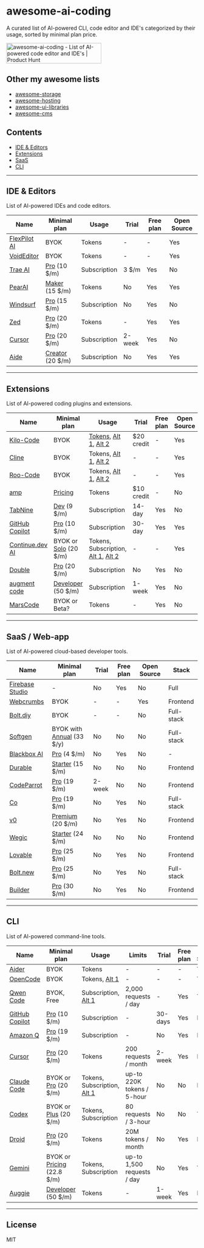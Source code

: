 # awesome-ai-coding

A curated list of AI-powered CLI, code editor and IDE's categorized by their usage, sorted by minimal plan price.

<a href="https://www.producthunt.com/products/awesome-ai-coding?embed=true&utm_source=badge-featured&utm_medium=badge&utm_source=badge-awesome&#0045;ai&#0045;coding" target="_blank"><img src="https://api.producthunt.com/widgets/embed-image/v1/featured.svg?post_id=1008787&theme=light&t=1756027113949" alt="awesome&#0045;ai&#0045;coding - List&#0032;of&#0032;AI&#0045;powered&#0032;code&#0032;editor&#0032;and&#0032;IDE&#0039;s | Product Hunt" style="width: 250px; height: 54px;" width="250" height="54" /></a>

## Other my awesome lists

- [awesome-storage](https://github.com/dalisoft/awesome-storage)
- [awesome-hosting](https://github.com/dalisoft/awesome-hosting)
- [awesome-ui-libraries](https://github.com/dalisoft/awesome-ui-libraries)
- [awesome-cms](https://github.com/dalisoft/awesome-cms)

## Contents

- [IDE & Editors](#ide--editors)
- [Extensions](#extensions)
- [SaaS](#saas--web-app)
- [CLI](#cli)

---

## IDE & Editors

List of AI-powered IDEs and code editors.

| Name                                 | Minimal plan                                    | Usage        | Trial  | Free plan | Open Source |
| ------------------------------------ | ----------------------------------------------- | ------------ | ------ | --------- | ----------- |
| [FlexPilot AI](https://flexpilot.ai) | BYOK                                            | Tokens       | -      | -         | Yes         |
| [VoidEditor](https://voideditor.com) | BYOK                                            | Tokens       | -      | -         | Yes         |
| [Trae AI](https://trae.ai)           | [Pro](https://www.trae.ai/pricing) (10 \$/m)    | Subscription | 3 \$/m | Yes       | No          |
| [PearAI](https://trypear.ai)         | [Maker](https://trypear.ai/pricing) (15 \$/m)   | Tokens       | No     | Yes       | Yes         |
| [Windsurf](https://windsurf.com)     | [Pro](https://windsurf.com/pricing) (15 \$/m)   | Subscription | No     | Yes       | No          |
| [Zed](https://zed.dev)               | [Pro](https://zed.dev/pricing) (20 \$/m)        | Tokens       | -      | Yes       | Yes         |
| [Cursor](https://www.cursor.com)     | [Pro](https://www.cursor.com/pricing) (20 \$/m) | Subscription | 2-week | Yes       | No          |
| [Aide](https://aide.dev)             | [Creator](https://aide.dev/pricing) (20 \$/m)   | Subscription | No     | Yes       | Yes         |

---

## Extensions

List of AI-powered coding plugins and extensions.

| Name                                                                                              | Minimal plan                                               | Usage                                                                                                                                                                                                    | Trial      | Free plan | Open Source |
| ------------------------------------------------------------------------------------------------- | ---------------------------------------------------------- | -------------------------------------------------------------------------------------------------------------------------------------------------------------------------------------------------------- | ---------- | --------- | ----------- |
| [Kilo-Code](kilo-code-ref) | BYOK                                                       | [Tokens](kilo-code-ref), [Alt 1](https://z.ai/subscribe?ic=WYG1DQWSMW), [Alt 2](https://cloud.cerebras.ai?referral_code=d5m9c9m4) | $20 credit | -         | Yes         |
| [Cline](https://github.com/cline/cline)                                                           | BYOK                                                       | Tokens, [Alt 1](https://z.ai/subscribe?ic=WYG1DQWSMW), [Alt 2](https://cloud.cerebras.ai?referral_code=d5m9c9m4)                                                                                         | -          | -         | Yes         |
| [Roo-Code](https://github.com/RooVetGit/Roo-Code)                                                 | BYOK                                                       | Tokens, [Alt 1](https://z.ai/subscribe?ic=WYG1DQWSMW), [Alt 2](https://cloud.cerebras.ai?referral_code=d5m9c9m4)                                                                                         | -          | -         | Yes         |
| [amp](https://ampcode.com)                                                                        | [Pricing](https://ampcode.com/manual#pricing)              | Tokens                                                                                                                                                                                                   | $10 credit | -         | No          |
| [TabNine](https://www.tabnine.com)                                                                | [Dev](https://www.tabnine.com/pricing) (9 \$/m)            | Subscription                                                                                                                                                                                             | 14-day     | Yes       | No          |
| [GitHub Copilot](https://github.com/features/copilot)                                             | [Pro](https://github.com/features/copilot/plans) (10 \$/m) | Subscription                                                                                                                                                                                             | 30-day     | Yes       | Yes         |
| [Continue.dev AI](https://continue.dev)                                                           | BYOK or [Solo](https://hub.continue.dev/pricing) (20 \$/m) | Tokens, Subscription, [Alt 1](https://z.ai/subscribe?ic=WYG1DQWSMW), [Alt 2](https://cloud.cerebras.ai?referral_code=d5m9c9m4)                                                                           | -          | -         | Yes         |
| [Double](https://double.bot)                                                                      | [Pro](https://docs.double.bot/pricing) (20 \$/m)           | Subscription                                                                                                                                                                                             | No         | Yes       | No          |
| [augment code](https://www.augmentcode.com)                                                       | [Developer](https://www.augmentcode.com/pricing) (50 \$/m) | Subscription                                                                                                                                                                                             | 1-week     | Yes       | No          |
| [MarsCode](https://www.marscode.com)                                                              | BYOK or Beta?                                              | Tokens                                                                                                                                                                                                   | -          | Yes       | No          |

---

## SaaS / Web-app

List of AI-powered cloud-based developer tools.

| Name                                        | Minimal plan                                             | Trial  | Free plan | Open Source | Stack      |
| ------------------------------------------- | -------------------------------------------------------- | ------ | --------- | ----------- | ---------- |
| [Firebase Studio](https://firebase.studio/) | -                                                        | No     | Yes       | No          | Full       |
| [Webcrumbs](https://www.webcrumbs.org)      | BYOK                                                     | -      | -         | Yes         | Frontend   |
| [Bolt.diy](https://bolt.diy)                | BYOK                                                     | -      | -         | No          | Full-stack |
| [Softgen](https://softgen.ai)               | BYOK with [Annual](https://softgen.ai/pricing) (33 \$/y) | No     | No        | No          | Full-stack |
| [Blackbox AI](https://blackbox.ai)          | [Pro](https://www.blackbox.ai/pricing) (4 \$/m)          | No     | Yes       | No          | -          |
| [Durable](https://durable.co)               | [Starter](https://durable.co/pricing) (15 \$/m)          | No     | No        | No          | Frontend   |
| [CodeParrot](https://codeparrot.ai)         | [Pro](https://codeparrot.ai/pricing) (19 \$/m)           | 2-week | No        | No          | Frontend   |
| [Co](https://www.co.dev)                    | [Pro](https://www.co.dev/pricing) (19 \$/m)              | No     | Yes       | No          | Full-stack |
| [v0](https://v0.app)                        | [Premium](https://v0.app/pricing) (20 \$/m)              | No     | Yes       | No          | Frontend   |
| [Wegic](https://wegic.ai)                   | [Starter](https://wegic.ai/pricing) (24 \$/m)            | No     | No        | No          | Frontend   |
| [Lovable](https://lovable.dev)              | [Pro](https://lovable.dev/pricing) (25 \$/m)             | No     | Yes       | No          | Frontend   |
| [Bolt.new](https://bolt.new)                | [Pro](https://bolt.new/pricing) (25 \$/m)                | No     | Yes       | No          | Full-stack |
| [Builder](https://builder.io)               | [Pro](https://www.builder.io/m/pricing) (30 \$/m)        | No     | Yes       | No          | Frontend   |

---

## CLI

List of AI-powered command-line tools.

| Name                                                     | Minimal plan                                                 | Usage                                                                   | Limits                     | Trial   | Free plan | Open Source |
| -------------------------------------------------------- | ------------------------------------------------------------ | ----------------------------------------------------------------------- | -------------------------- | ------- | --------- | ----------- |
| [Aider](https://aider.chat)                              | BYOK                                                         | Tokens                                                                  | -                          | -       | -         | Yes         |
| [OpenCode](https://github.com/sst/opencode)              | BYOK                                                         | Tokens, [Alt 1](https://z.ai/subscribe?ic=WYG1DQWSMW)                   | -                          | -       | -         | Yes         |
| [Qwen Code](https://github.com/QwenLM/qwen-code)         | BYOK, Free                                                   | Subscription, [Alt 1](https://cloud.cerebras.ai?referral_code=d5m9c9m4) | 2,000 requests / day       | -       | Yes       | Yes         |
| [GitHub Copilot](https://github.com/features/copilot)    | [Pro](https://github.com/features/copilot/plans) (10 \$/m)   | Subscription                                                            | -                          | 30-days | Yes       | No          |
| [Amazon Q](https://aws.amazon.com/q/developer)           | [Pro](https://aws.amazon.com/q/developer/pricing) (19 \$/m)  | Subscription                                                            | -                          | No      | Yes       | No          |
| [Cursor](https://cursor.com/cli)                         | [Pro](https://www.cursor.com/pricing) (20 \$/m)              | Tokens                                                                  | 200 requests / month       | 2-week  | Yes       | No          |
| [Claude Code](https://github.com/anthropics/claude-code) | BYOK or [Pro](https://www.anthropic.com/pricing) (20 \$/m)   | Tokens, Subscription, [Alt 1](https://z.ai/subscribe?ic=WYG1DQWSMW)     | up-to 220K tokens / 5-hour | No      | No        | No          |
| [Codex](https://github.com/openai/codex)                 | BYOK or [Plus](https://openai.com/chatgpt/pricing) (20 \$/m) | Tokens, Subscription                                                    | 80 requests / 3-hour       | No      | No        | Yes         |
| [Droid](https://factory.ai/product/ide)                  | [Pro](https://factory.ai/pricing) (20 \$/m)                  | Tokens                                                                  | 20M tokens / month         | No      | Yes       | No          |
| [Gemini](https://github.com/google-gemini/gemini-cli)    | BYOK or [Pricing](https://codeassist.google) (22.8 \$/m)     | Tokens, Subscription                                                    | up-to 1,500 requests / day | No      | Yes       | Yes         |
| [Auggie](https://docs.augmentcode.com/cli)               | [Developer](https://www.augmentcode.com/pricing) (50 \$/m)   | Tokens                                                                  | -                          | 1-week  | Yes       | No          |

---

## License

MIT

[kilo-code-ref]: https://kilocode.ai/users/sign_up?referral-code=e5be975c-9c80-4370-8547-8a7a18c4a275
